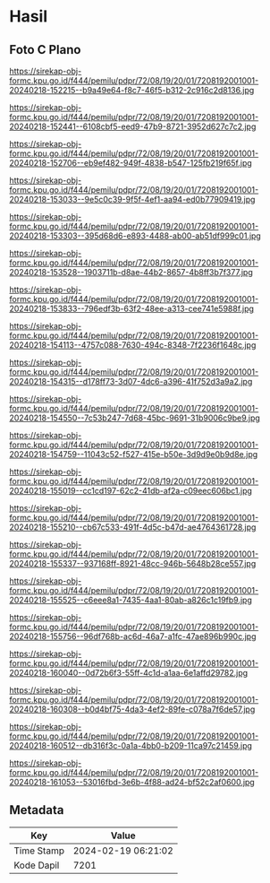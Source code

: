 # Hasil

## Foto C Plano

https://sirekap-obj-formc.kpu.go.id/f444/pemilu/pdpr/72/08/19/20/01/7208192001001-20240218-152215--b9a49e64-f8c7-46f5-b312-2c916c2d8136.jpg

https://sirekap-obj-formc.kpu.go.id/f444/pemilu/pdpr/72/08/19/20/01/7208192001001-20240218-152441--6108cbf5-eed9-47b9-8721-3952d627c7c2.jpg

https://sirekap-obj-formc.kpu.go.id/f444/pemilu/pdpr/72/08/19/20/01/7208192001001-20240218-152706--eb9ef482-949f-4838-b547-125fb219f65f.jpg

https://sirekap-obj-formc.kpu.go.id/f444/pemilu/pdpr/72/08/19/20/01/7208192001001-20240218-153033--9e5c0c39-9f5f-4ef1-aa94-ed0b77909419.jpg

https://sirekap-obj-formc.kpu.go.id/f444/pemilu/pdpr/72/08/19/20/01/7208192001001-20240218-153303--395d68d6-e893-4488-ab00-ab51df999c01.jpg

https://sirekap-obj-formc.kpu.go.id/f444/pemilu/pdpr/72/08/19/20/01/7208192001001-20240218-153528--1903711b-d8ae-44b2-8657-4b8ff3b7f377.jpg

https://sirekap-obj-formc.kpu.go.id/f444/pemilu/pdpr/72/08/19/20/01/7208192001001-20240218-153833--796edf3b-63f2-48ee-a313-cee741e5988f.jpg

https://sirekap-obj-formc.kpu.go.id/f444/pemilu/pdpr/72/08/19/20/01/7208192001001-20240218-154113--4757c088-7630-494c-8348-7f2236f1648c.jpg

https://sirekap-obj-formc.kpu.go.id/f444/pemilu/pdpr/72/08/19/20/01/7208192001001-20240218-154315--d178ff73-3d07-4dc6-a396-41f752d3a9a2.jpg

https://sirekap-obj-formc.kpu.go.id/f444/pemilu/pdpr/72/08/19/20/01/7208192001001-20240218-154550--7c53b247-7d68-45bc-9691-31b9006c9be9.jpg

https://sirekap-obj-formc.kpu.go.id/f444/pemilu/pdpr/72/08/19/20/01/7208192001001-20240218-154759--11043c52-f527-415e-b50e-3d9d9e0b9d8e.jpg

https://sirekap-obj-formc.kpu.go.id/f444/pemilu/pdpr/72/08/19/20/01/7208192001001-20240218-155019--cc1cd197-62c2-41db-af2a-c09eec606bc1.jpg

https://sirekap-obj-formc.kpu.go.id/f444/pemilu/pdpr/72/08/19/20/01/7208192001001-20240218-155210--cb67c533-491f-4d5c-b47d-ae4764361728.jpg

https://sirekap-obj-formc.kpu.go.id/f444/pemilu/pdpr/72/08/19/20/01/7208192001001-20240218-155337--937168ff-8921-48cc-946b-5648b28ce557.jpg

https://sirekap-obj-formc.kpu.go.id/f444/pemilu/pdpr/72/08/19/20/01/7208192001001-20240218-155525--c6eee8a1-7435-4aa1-80ab-a826c1c19fb9.jpg

https://sirekap-obj-formc.kpu.go.id/f444/pemilu/pdpr/72/08/19/20/01/7208192001001-20240218-155756--96df768b-ac6d-46a7-a1fc-47ae896b990c.jpg

https://sirekap-obj-formc.kpu.go.id/f444/pemilu/pdpr/72/08/19/20/01/7208192001001-20240218-160040--0d72b6f3-55ff-4c1d-a1aa-6e1affd29782.jpg

https://sirekap-obj-formc.kpu.go.id/f444/pemilu/pdpr/72/08/19/20/01/7208192001001-20240218-160308--b0d4bf75-4da3-4ef2-89fe-c078a7f6de57.jpg

https://sirekap-obj-formc.kpu.go.id/f444/pemilu/pdpr/72/08/19/20/01/7208192001001-20240218-160512--db316f3c-0a1a-4bb0-b209-11ca97c21459.jpg

https://sirekap-obj-formc.kpu.go.id/f444/pemilu/pdpr/72/08/19/20/01/7208192001001-20240218-161053--53016fbd-3e6b-4f88-ad24-bf52c2af0600.jpg


## Metadata

| Key        | Value               |
| ---------- | ------------------- |
| Time Stamp | 2024-02-19 06:21:02 |
| Kode Dapil | 7201                |



